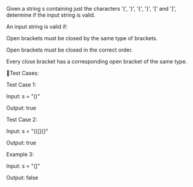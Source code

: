 Given a string s containing just the characters '(', ')', '{', '}', '[' and ']', determine if the input string is valid.

An input string is valid if:

Open brackets must be closed by the same type of brackets.

Open brackets must be closed in the correct order.

Every close bracket has a corresponding open bracket of the same type.


📌Test Cases:

 
Test Case 1:

Input: s = "()"

Output: true


Test Case 2:

Input: s = "()[]{}"

Output: true

Example 3:

Input: s = "(]"

Output: false
